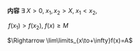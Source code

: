 **内容**
$\exists\;X>0,\;x_1,x_2>X,\;x_1<x_2,\;$

$\,f(x_1)>f(x_2),\;f(x)\geq M$

$\Rightarrow \lim\limits_{x\to+\infty}f(x)=A$
